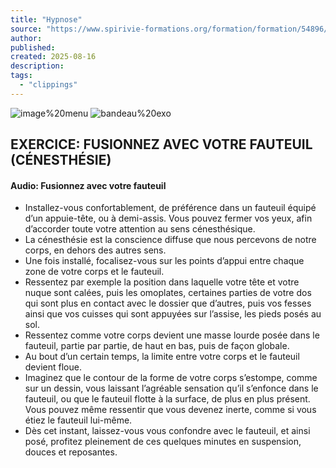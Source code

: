 ```yaml
---
title: "Hypnose"
source: "https://www.spirivie-formations.org/formation/formation/54896/?idmodule=552901&idpage=3007512&suite"
author:
published:
created: 2025-08-16
description:
tags:
  - "clippings"
---
```

![image%20menu](https://da32ev14kd4yl.cloudfront.net/versioned/spirivie-formations/image%20menu.png "image%20menu") ![bandeau%20exo](https://da32ev14kd4yl.cloudfront.net/versioned/spirivie-formations/Hypnose/bandeau%20exo.png "bandeau%20exo")

## EXERCICE: FUSIONNEZ AVEC VOTRE FAUTEUIL (CÉNESTHÉSIE)

#### Audio: Fusionnez avec votre fauteuil

- Installez-vous confortablement, de préférence dans un fauteuil équipé d’un appuie-tête, ou à demi-assis. Vous pouvez fermer vos yeux, afin d’accorder toute votre attention au sens cénesthésique.
- La cénesthésie est la conscience diffuse que nous percevons de notre corps, en dehors des autres sens.
- Une fois installé, focalisez-vous sur les points d’appui entre chaque zone de votre corps et le fauteuil.
- Ressentez par exemple la position dans laquelle votre tête et votre nuque sont calées, puis les omoplates, certaines parties de votre dos qui sont plus en contact avec le dossier que d’autres, puis vos fesses ainsi que vos cuisses qui sont appuyées sur l’assise, les pieds posés au sol.
- Ressentez comme votre corps devient une masse lourde posée dans le fauteuil, partie par partie, de haut en bas, puis de façon globale.
- Au bout d’un certain temps, la limite entre votre corps et le fauteuil devient floue.
- Imaginez que le contour de la forme de votre corps s’estompe, comme sur un dessin, vous laissant l’agréable sensation qu’il s’enfonce dans le fauteuil, ou que le fauteuil flotte à la surface, de plus en plus présent. Vous pouvez même ressentir que vous devenez inerte, comme si vous étiez le fauteuil lui-même.
- Dès cet instant, laissez-vous vous confondre avec le fauteuil, et ainsi posé, profitez pleinement de ces quelques minutes en suspension, douces et reposantes.